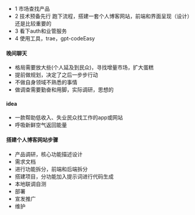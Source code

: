 - 1 市场查找产品
- 2 技术预备先行 跑下流程，搭建一套个人博客网站，前端和界面呈现（设计）还是比较重要的
- 3 看下auth和业管服务
- 4 使用工具，trae，gpt-codeEasy


#### 晚间聊天
* 格局需要放大些(个人延及到民众)，寻找增量市场，扩大蛋糕
* 提前做规划，决定了之后一步步行动
* 不做自身领域不熟悉的事情
* 做调查需要勤奋和用脚，实际调研，思想的


#### idea
* 一款帮助低收入、失业民众找工作的app或网站
* 呼吸新鲜空气返回能量


#### 搭建个人博客网站步骤
* 产品调研，核心功能描述设计
* 需求文档
* 进行功能拆分，前端和后端拆分
* 搭建项目，分功能加入提示词进行代码生成
* 本地联调自测
* 部署
* 宣发推广
* 维护